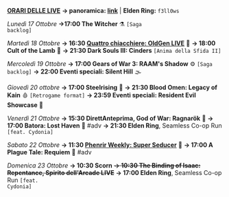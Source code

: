 <b><u>ORARI DELLE LIVE</u></b>
<b>→ panoramica: <a href="https://trello.com/b/iKwdSGf3/sabaku">link</a></b> | <b>Elden Ring:</b> <code>f3ll0ws</code>

<i>Lunedì 17 Ottobre</i>
<b>→17:00 The Witcher</b> ⚗️ <code>[Saga backlog]</code>

<i>Martedì 18 Ottobre</i>
<b>→ 16:30 <a href="https://www.twitch.tv/oldgenproject">Quattro chiacchiere: OldGen LIVE</a></b> 💬
<b>→ 18:00 Cult of the Lamb</b> 🥩
<b>→ 21:30 Dark Souls III: Cinders</b> <code>[Anima della Sfida II]</code>

<i>Mercoledì 19 Ottobre</i>
<b>→ 17:00 Gears of War 3: RAAM's Shadow</b> ⚙️ <code>[Saga backlog]</code>
<b>→ 22:00 Eventi speciali: Silent Hill</b> 🌫

<i>Giovedì 20 ottobre</i>
<b>→ 17:00 Steelrising</b> 🥖
<b>→ 21:30 Blood Omen: Legacy of Kain</b> 🩸 <code>[Retrogame format]</code>
<b>→ 23:59 Eventi speciali: Resident Evil Showcase</b> 🧿

<i>Venerdì 21 Ottobre</i>
<b>→ 15:30 DirettAnteprima, God of War: Ragnarök</b> 🎤
<b>→ 17:00 Batora: Lost Haven</b> 🌅 #adv
<b>→ 21:30 Elden Ring</b>, Seamless Co-op Run <code>[feat. Cydonia]</code>

<i>Sabato 22 Ottobre</i>
<b>→ 11:30 <a href="https://www.twitch.tv/phenrir_mailoki">Phenrir Weekly: Super Seducer</a></b> 💋
<b>→ 17:00 A Plague Tale: Requiem</b> 🐀 #adv

<i>Domenica 23 Ottobre</i>
<b>→ 10:30 Scorn</b>
<s><b>→ 10:30 The Binding of Isaac: Repentance, Spirito dell'Arcade LIVE</b></s>
<b>→ 17:00 Elden Ring</b>, Seamless Co-op Run <code>[feat. Cydonia]</code>
